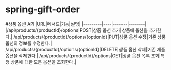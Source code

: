 # spring-gift-order

#상품 옵션 API
|URL|메서드|기능|설명|
|---------|----|-------|--------|
|/api/products/{productId}/options|POST|상품 옵션 추가|상품에 옵션을 추가한다.|
/api/products/{productId}/options/{optionId}|PUT|상품 옵션 수정|기존 상품 옵션의 정보를 수정한다.|
/api/products/{productId}/options/{optionId}|DELETE|상품 옵션 삭제|기존 제품 옵션을 삭제한다.|
/api/products/{productId}/options|GET|상품 옵션 목록 조회|특정 상품에 대한 모든 옵션을 조회한다.|
